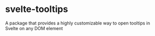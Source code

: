 # svelte-tooltips
 A package that provides a highly customizable way to open tooltips in Svelte on any DOM element
